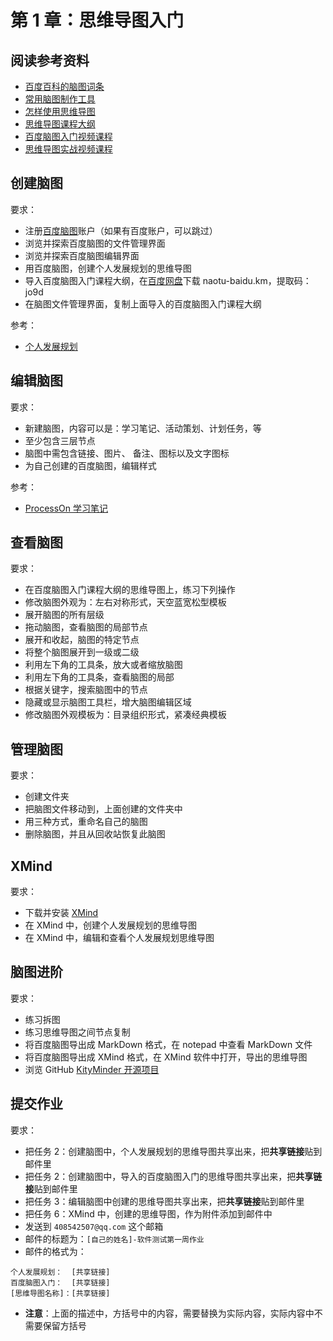 # 第 1 章：思维导图入门

## 阅读参考资料

- [百度百科的脑图词条](https://baike.baidu.com/item/思维导图/563801?fr=aladdin)
- [常用脑图制作工具](http://www.woshipm.com/pd/129895.html?_t=t)
- [怎样使用思维导图](https://www.zhihu.com/question/19651621)
- [思维导图课程大纲](http://naotu.baidu.com/file/148f16a6ce4a71fc711b81e5a92c8c24?token=c0ec144d6f9223b2)
- [百度脑图入门视频课程](https://www.bilibili.com/video/BV1R4411G7hb)
- [思维导图实战视频课程](https://www.bilibili.com/video/BV1rE411f7SY)

## 创建脑图

要求：
- 注册[百度脑图](https://naotu.baidu.com)账户（如果有百度账户，可以跳过）
- 浏览并探索百度脑图的文件管理界面
- 浏览并探索百度脑图编辑界面
- 用百度脑图，创建个人发展规划的思维导图
- 导入百度脑图入门课程大纲，在[百度网盘](https://pan.baidu.com/s/1FO1Z1tqMz6i74elhDnqIyA)下载 naotu-baidu.km，提取码：jo9d
- 在脑图文件管理界面，复制上面导入的百度脑图入门课程大纲

参考：
- [个人发展规划](http://processon.com/view/584eb7c7e4b031ce5459e95c)

## 编辑脑图

要求：
- 新建脑图，内容可以是：学习笔记、活动策划、计划任务，等
- 至少包含三层节点
- 脑图中需包含链接、图片、 备注、图标以及文字图标
- 为自己创建的百度脑图，编辑样式

参考：
- [ProcessOn 学习笔记](https://processon.com/view/57ceb4fee4b0942d7a555b18)

## 查看脑图

要求：
- 在百度脑图入门课程大纲的思维导图上，练习下列操作
- 修改脑图外观为：左右对称形式，天空蓝宽松型模板
- 展开脑图的所有层级
- 拖动脑图，查看脑图的局部节点
- 展开和收起，脑图的特定节点
- 将整个脑图展开到一级或二级
- 利用左下角的工具条，放大或者缩放脑图
- 利用左下角的工具条，查看脑图的局部
- 根据关键字，搜索脑图中的节点
- 隐藏或显示脑图工具栏，增大脑图编辑区域
- 修改脑图外观模板为：目录组织形式，紧凑经典模板

## 管理脑图

要求：
- 创建文件夹
- 把脑图文件移动到，上面创建的文件夹中
- 用三种方式，重命名自己的脑图
- 删除脑图，并且从回收站恢复此脑图

## XMind

要求：
- 下载并安装 [XMind](https://www.xmind.cn/)
- 在 XMind 中，创建个人发展规划的思维导图
- 在 XMind 中，编辑和查看个人发展规划思维导图

## 脑图进阶

要求：
- 练习拆图
- 练习思维导图之间节点复制
- 将百度脑图导出成 MarkDown 格式，在 notepad 中查看 MarkDown 文件
- 将百度脑图导出成 XMind 格式，在 XMind 软件中打开，导出的思维导图
- 浏览 GitHub [KityMinder 开源项目](https://github.com/fex-team/kityminder)

## 提交作业

要求：
- 把任务 2：创建脑图中，个人发展规划的思维导图共享出来，把**共享链接**贴到邮件里
- 把任务 2：创建脑图中，导入的百度脑图入门的思维导图共享出来，把**共享链接**贴到邮件里
- 把任务 3：编辑脑图中创建的思维导图共享出来，把**共享链接**贴到邮件里
- 把任务 6：XMind 中，创建的思维导图，作为附件添加到邮件中
- 发送到 `408542507@qq.com` 这个邮箱
- 邮件的标题为：`[自己的姓名]-软件测试第一周作业`
- 邮件的格式为：

```
个人发展规划：  [共享链接]
百度脑图入门：  [共享链接]
[思维导图名称]：[共享链接]
```
- **注意**：上面的描述中，方括号中的内容，需要替换为实际内容，实际内容中不需要保留方括号
